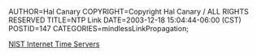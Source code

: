 AUTHOR=Hal Canary
COPYRIGHT=Copyright Hal Canary / ALL RIGHTS RESERVED
TITLE=NTP Link
DATE=2003-12-18 15:04:44-06:00 (CST)
POSTID=147
CATEGORIES=mindlessLinkPropagation;

[NIST Internet Time Servers](http://www.bldrdoc.gov/timefreq/service/time-servers.html)
